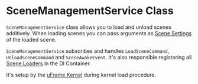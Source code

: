 # SceneManagementService Class

`SceneManagementService` class allows you to load and unload scenes additively. When loading scenes you can pass arguments as [Scene Settings](../scene-settings.md) of the loaded scene.

`SceneManagementService` subscribes and handles `LoadSceneCommand`, `UnloadSceneCommand` and `SceneAwakeEvent`. It's also responsible registering all [Scene Loaders](../scene-loaders.md) in the DI Container.

It's setup by the [uFrame Kernel](../uframe-kernel.md) during kernel load procedure.
